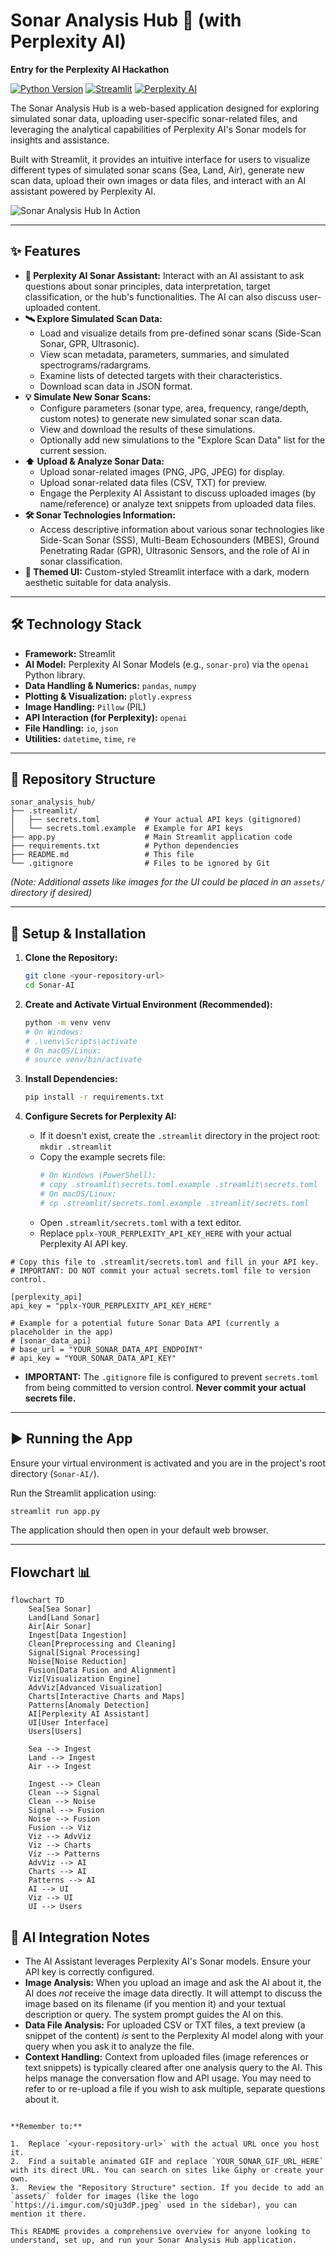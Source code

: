 # Sonar Analysis Hub 📡 (with Perplexity AI)

**Entry for the Perplexity AI Hackathon**

[![Python Version](https://img.shields.io/badge/python-3.9%2B-blue.svg)](https://www.python.org/)
[![Streamlit](https://img.shields.io/badge/Streamlit-Framework-orange.svg)](https://streamlit.io)
[![Perplexity AI](https://img.shields.io/badge/AI-Perplexity%20Sonar-9cf.svg)](https://perplexity.ai)
<!-- Add other badges if relevant (e.g., License: MIT) -->

The Sonar Analysis Hub is a web-based application designed for exploring simulated sonar data, uploading user-specific sonar-related files, and leveraging the analytical capabilities of Perplexity AI's Sonar models for insights and assistance.

Built with Streamlit, it provides an intuitive interface for users to visualize different types of simulated sonar scans (Sea, Land, Air), generate new scan data, upload their own images or data files, and interact with an AI assistant powered by Perplexity AI.

![Sonar Analysis Hub In Action](YOUR_SONAR_GIF_URL_HERE) <!-- Replace with a relevant GIF URL -->

---

## ✨ Features

*   **🤖 Perplexity AI Sonar Assistant:** Interact with an AI assistant to ask questions about sonar principles, data interpretation, target classification, or the hub's functionalities. The AI can also discuss user-uploaded content.
*   **🛰️ Explore Simulated Scan Data:**
    *   Load and visualize details from pre-defined sonar scans (Side-Scan Sonar, GPR, Ultrasonic).
    *   View scan metadata, parameters, summaries, and simulated spectrograms/radargrams.
    *   Examine lists of detected targets with their characteristics.
    *   Download scan data in JSON format.
*   **💡 Simulate New Sonar Scans:**
    *   Configure parameters (sonar type, area, frequency, range/depth, custom notes) to generate new simulated sonar scan data.
    *   View and download the results of these simulations.
    *   Optionally add new simulations to the "Explore Scan Data" list for the current session.
*   **⬆️ Upload & Analyze Sonar Data:**
    *   Upload sonar-related images (PNG, JPG, JPEG) for display.
    *   Upload sonar-related data files (CSV, TXT) for preview.
    *   Engage the Perplexity AI Assistant to discuss uploaded images (by name/reference) or analyze text snippets from uploaded data files.
*   **🛠️ Sonar Technologies Information:**
    *   Access descriptive information about various sonar technologies like Side-Scan Sonar (SSS), Multi-Beam Echosounders (MBES), Ground Penetrating Radar (GPR), Ultrasonic Sensors, and the role of AI in sonar classification.
*   **🎨 Themed UI:** Custom-styled Streamlit interface with a dark, modern aesthetic suitable for data analysis.

---

## 🛠️ Technology Stack

*   **Framework:** Streamlit
*   **AI Model:** Perplexity AI Sonar Models (e.g., `sonar-pro`) via the `openai` Python library.
*   **Data Handling & Numerics:** `pandas`, `numpy`
*   **Plotting & Visualization:** `plotly.express`
*   **Image Handling:** `Pillow` (PIL)
*   **API Interaction (for Perplexity):** `openai`
*   **File Handling:** `io`, `json`
*   **Utilities:** `datetime`, `time`, `re`

---

## 📃 Repository Structure

```
sonar_analysis_hub/
├── .streamlit/
│   ├── secrets.toml          # Your actual API keys (gitignored)
│   └── secrets.toml.example  # Example for API keys
├── app.py                    # Main Streamlit application code
├── requirements.txt          # Python dependencies
├── README.md                 # This file
└── .gitignore                # Files to be ignored by Git
```
*(Note: Additional assets like images for the UI could be placed in an `assets/` directory if desired)*

---

## 🚀 Setup & Installation

1.  **Clone the Repository:**
    ```bash
    git clone <your-repository-url>
    cd Sonar-AI
    ```

2.  **Create and Activate Virtual Environment (Recommended):**
    ```bash
    python -m venv venv
    # On Windows:
    # .\venv\Scripts\activate
    # On macOS/Linux:
    # source venv/bin/activate
    ```

3.  **Install Dependencies:**
    ```bash
    pip install -r requirements.txt
    ```

4.  **Configure Secrets for Perplexity AI:**
    *   If it doesn't exist, create the `.streamlit` directory in the project root: `mkdir .streamlit`
    *   Copy the example secrets file:
        ```bash
        # On Windows (PowerShell):
        # copy .streamlit\secrets.toml.example .streamlit\secrets.toml
        # On macOS/Linux:
        # cp .streamlit/secrets.toml.example .streamlit/secrets.toml
        ```
    *   Open `.streamlit/secrets.toml` with a text editor.
    *   Replace `pplx-YOUR_PERPLEXITY_API_KEY_HERE` with your actual Perplexity AI API key.
```
# Copy this file to .streamlit/secrets.toml and fill in your API key.
# IMPORTANT: DO NOT commit your actual secrets.toml file to version control.

[perplexity_api]
api_key = "pplx-YOUR_PERPLEXITY_API_KEY_HERE"

# Example for a potential future Sonar Data API (currently a placeholder in the app)
# [sonar_data_api]
# base_url = "YOUR_SONAR_DATA_API_ENDPOINT"
# api_key = "YOUR_SONAR_DATA_API_KEY"
```
*   **IMPORTANT:** The `.gitignore` file is configured to prevent `secrets.toml` from being committed to version control. **Never commit your actual secrets file.**

---

## ▶️ Running the App

Ensure your virtual environment is activated and you are in the project's root directory (`Sonar-AI/`).

Run the Streamlit application using:

```bash
streamlit run app.py
```

The application should then open in your default web browser.

---

## Flowchart 📊
```mermaid
flowchart TD
    Sea[Sea Sonar]
    Land[Land Sonar]
    Air[Air Sonar]
    Ingest[Data Ingestion]
    Clean[Preprocessing and Cleaning]
    Signal[Signal Processing]
    Noise[Noise Reduction]
    Fusion[Data Fusion and Alignment]
    Viz[Visualization Engine]
    AdvViz[Advanced Visualization]
    Charts[Interactive Charts and Maps]
    Patterns[Anomaly Detection]
    AI[Perplexity AI Assistant]
    UI[User Interface]
    Users[Users]

    Sea --> Ingest
    Land --> Ingest
    Air --> Ingest

    Ingest --> Clean
    Clean --> Signal
    Clean --> Noise
    Signal --> Fusion
    Noise --> Fusion
    Fusion --> Viz
    Viz --> AdvViz
    Viz --> Charts
    Viz --> Patterns
    AdvViz --> AI
    Charts --> AI
    Patterns --> AI
    AI --> UI
    Viz --> UI
    UI --> Users
```

## 🤖 AI Integration Notes

*   The AI Assistant leverages Perplexity AI's Sonar models. Ensure your API key is correctly configured.
*   **Image Analysis:** When you upload an image and ask the AI about it, the AI does *not* receive the image data directly. It will attempt to discuss the image based on its filename (if you mention it) and your textual description or query. The system prompt guides the AI on this.
*   **Data File Analysis:** For uploaded CSV or TXT files, a text preview (a snippet of the content) *is* sent to the Perplexity AI model along with your query when you ask it to analyze the file.
*   **Context Handling:** Context from uploaded files (image references or text snippets) is typically cleared after one analysis query to the AI. This helps manage the conversation flow and API usage. You may need to refer to or re-upload a file if you wish to ask multiple, separate questions about it.
```

**Remember to:**

1.  Replace `<your-repository-url>` with the actual URL once you host it.
2.  Find a suitable animated GIF and replace `YOUR_SONAR_GIF_URL_HERE` with its direct URL. You can search on sites like Giphy or create your own.
3.  Review the "Repository Structure" section. If you decide to add an `assets/` folder for images (like the logo `https://i.imgur.com/sQju3dP.jpeg` used in the sidebar), you can mention it there.

This README provides a comprehensive overview for anyone looking to understand, set up, and run your Sonar Analysis Hub application.
